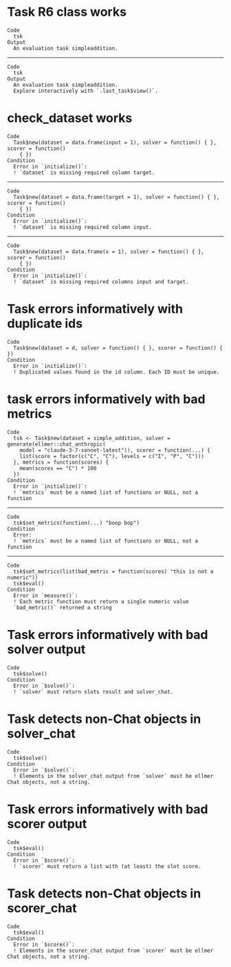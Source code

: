 # Task R6 class works

    Code
      tsk
    Output
      An evaluation task simpleaddition.

---

    Code
      tsk
    Output
      An evaluation task simpleaddition.
      Explore interactively with `.last_task$view()`.

# check_dataset works

    Code
      Task$new(dataset = data.frame(input = 1), solver = function() { }, scorer = function()
        { })
    Condition
      Error in `initialize()`:
      ! `dataset` is missing required column target.

---

    Code
      Task$new(dataset = data.frame(target = 1), solver = function() { }, scorer = function()
        { })
    Condition
      Error in `initialize()`:
      ! `dataset` is missing required column input.

---

    Code
      Task$new(dataset = data.frame(x = 1), solver = function() { }, scorer = function()
        { })
    Condition
      Error in `initialize()`:
      ! `dataset` is missing required columns input and target.

# Task errors informatively with duplicate ids

    Code
      Task$new(dataset = d, solver = function() { }, scorer = function() { })
    Condition
      Error in `initialize()`:
      ! Duplicated values found in the id column. Each ID must be unique.

# task errors informatively with bad metrics

    Code
      tsk <- Task$new(dataset = simple_addition, solver = generate(ellmer::chat_anthropic(
        model = "claude-3-7-sonnet-latest")), scorer = function(...) {
        list(score = factor(c("C", "C"), levels = c("I", "P", "C")))
      }, metrics = function(scores) {
        mean(scores == "C") * 100
      })
    Condition
      Error in `initialize()`:
      ! `metrics` must be a named list of functions or NULL, not a function

---

    Code
      tsk$set_metrics(function(...) "boop bop")
    Condition
      Error:
      ! `metrics` must be a named list of functions or NULL, not a function

---

    Code
      tsk$set_metrics(list(bad_metric = function(scores) "this is not a numeric"))
      tsk$eval()
    Condition
      Error in `measure()`:
      ! Each metric function must return a single numeric value
      `bad_metric()` returned a string

# Task errors informatively with bad solver output

    Code
      tsk$solve()
    Condition
      Error in `$solve()`:
      ! `solver` must return slots result and solver_chat.

# Task detects non-Chat objects in solver_chat

    Code
      tsk$solve()
    Condition
      Error in `$solve()`:
      ! Elements in the solver_chat output from `solver` must be ellmer Chat objects, not a string.

# Task errors informatively with bad scorer output

    Code
      tsk$eval()
    Condition
      Error in `$score()`:
      ! `scorer` must return a list with (at least) the slot score.

# Task detects non-Chat objects in scorer_chat

    Code
      tsk$eval()
    Condition
      Error in `$score()`:
      ! Elements in the scorer_chat output from `scorer` must be ellmer Chat objects, not a string.

